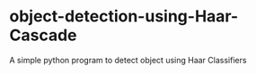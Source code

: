 # object-detection-using-Haar-Cascade
A simple python program to detect object using Haar Classifiers
